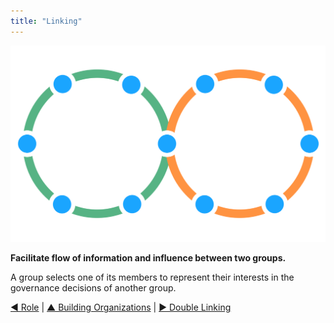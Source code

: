 ```yaml
---
title: "Linking"
---
```



![right,fit](img/structural-patterns/link.png)

**Facilitate flow of information and influence between two groups.**

A group selects one of its members to represent their interests in the governance decisions of another group.


[&#9664; Role](role.html) | [&#9650; Building Organizations](building-organizations.html) | [&#9654; Double Linking](double-linking.html)

